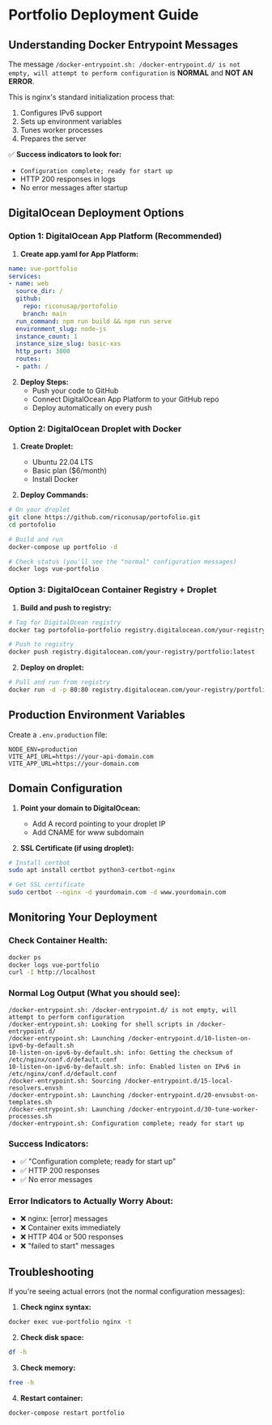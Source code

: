 # Portfolio Deployment Guide

## Understanding Docker Entrypoint Messages

The message `/docker-entrypoint.sh: /docker-entrypoint.d/ is not empty, will attempt to perform configuration` is **NORMAL** and **NOT AN ERROR**.

This is nginx's standard initialization process that:
1. Configures IPv6 support
2. Sets up environment variables
3. Tunes worker processes
4. Prepares the server

✅ **Success indicators to look for:**
- `Configuration complete; ready for start up`
- HTTP 200 responses in logs
- No error messages after startup

## DigitalOcean Deployment Options

### Option 1: DigitalOcean App Platform (Recommended)

1. **Create app.yaml for App Platform:**

```yaml
name: vue-portfolio
services:
- name: web
  source_dir: /
  github:
    repo: riconusap/portofolio
    branch: main
  run_command: npm run build && npm run serve
  environment_slug: node-js
  instance_count: 1
  instance_size_slug: basic-xxs
  http_port: 3000
  routes:
  - path: /
```

2. **Deploy Steps:**
   - Push your code to GitHub
   - Connect DigitalOcean App Platform to your GitHub repo
   - Deploy automatically on every push

### Option 2: DigitalOcean Droplet with Docker

1. **Create Droplet:**
   - Ubuntu 22.04 LTS
   - Basic plan ($6/month)
   - Install Docker

2. **Deploy Commands:**

```bash
# On your droplet
git clone https://github.com/riconusap/portofolio.git
cd portofolio

# Build and run
docker-compose up portfolio -d

# Check status (you'll see the "normal" configuration messages)
docker logs vue-portfolio
```

### Option 3: DigitalOcean Container Registry + Droplet

1. **Build and push to registry:**

```bash
# Tag for DigitalOcean registry
docker tag portofolio-portfolio registry.digitalocean.com/your-registry/portfolio:latest

# Push to registry
docker push registry.digitalocean.com/your-registry/portfolio:latest
```

2. **Deploy on droplet:**

```bash
# Pull and run from registry
docker run -d -p 80:80 registry.digitalocean.com/your-registry/portfolio:latest
```

## Production Environment Variables

Create a `.env.production` file:

```env
NODE_ENV=production
VITE_API_URL=https://your-api-domain.com
VITE_APP_URL=https://your-domain.com
```

## Domain Configuration

1. **Point your domain to DigitalOcean:**
   - Add A record pointing to your droplet IP
   - Add CNAME for www subdomain

2. **SSL Certificate (if using droplet):**

```bash
# Install certbot
sudo apt install certbot python3-certbot-nginx

# Get SSL certificate
sudo certbot --nginx -d yourdomain.com -d www.yourdomain.com
```

## Monitoring Your Deployment

### Check Container Health:
```bash
docker ps
docker logs vue-portfolio
curl -I http://localhost
```

### Normal Log Output (What you should see):
```
/docker-entrypoint.sh: /docker-entrypoint.d/ is not empty, will attempt to perform configuration
/docker-entrypoint.sh: Looking for shell scripts in /docker-entrypoint.d/
/docker-entrypoint.sh: Launching /docker-entrypoint.d/10-listen-on-ipv6-by-default.sh
10-listen-on-ipv6-by-default.sh: info: Getting the checksum of /etc/nginx/conf.d/default.conf
10-listen-on-ipv6-by-default.sh: info: Enabled listen on IPv6 in /etc/nginx/conf.d/default.conf
/docker-entrypoint.sh: Sourcing /docker-entrypoint.d/15-local-resolvers.envsh
/docker-entrypoint.sh: Launching /docker-entrypoint.d/20-envsubst-on-templates.sh
/docker-entrypoint.sh: Launching /docker-entrypoint.d/30-tune-worker-processes.sh
/docker-entrypoint.sh: Configuration complete; ready for start up
```

### Success Indicators:
- ✅ "Configuration complete; ready for start up"
- ✅ HTTP 200 responses
- ✅ No error messages

### Error Indicators to Actually Worry About:
- ❌ nginx: [error] messages
- ❌ Container exits immediately
- ❌ HTTP 404 or 500 responses
- ❌ "failed to start" messages

## Troubleshooting

If you're seeing actual errors (not the normal configuration messages):

1. **Check nginx syntax:**
```bash
docker exec vue-portfolio nginx -t
```

2. **Check disk space:**
```bash
df -h
```

3. **Check memory:**
```bash
free -h
```

4. **Restart container:**
```bash
docker-compose restart portfolio
```